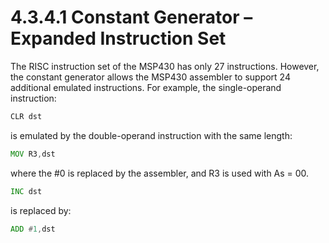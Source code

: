# 4.3.4.1 Constant Generator – Expanded Instruction Set

The RISC instruction set of the MSP430 has only 27 instructions. However, the constant generator allows the MSP430
assembler to support 24 additional emulated instructions. For example, the single-operand instruction:

```asm
CLR dst
```

is emulated by the double-operand instruction with the same length:

```asm
MOV R3,dst
```

where the #0 is replaced by the assembler, and R3 is used with As = 00.

```asm
INC dst
```

is replaced by:

```asm
ADD #1,dst
```
